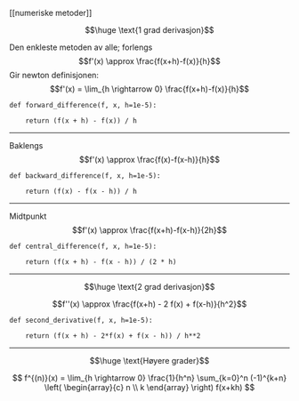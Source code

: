 
[[numeriske metoder]]


$$\huge \text{1 grad derivasjon}$$

Den enkleste metoden av alle; forlengs
$$f'(x) \approx \frac{f(x+h)-f(x)}{h}$$
Gir newton definisjonen: $$f'(x) = \lim_{h \rightarrow 0} \frac{f(x+h)-f(x)}{h}$$
```
def forward_difference(f, x, h=1e-5):

    return (f(x + h) - f(x)) / h
```

---
Baklengs
$$f'(x) \approx \frac{f(x)-f(x-h)}{h}$$

```
def backward_difference(f, x, h=1e-5):

    return (f(x) - f(x - h)) / h
```

---

Midtpunkt
$$f'(x) \approx \frac{f(x+h)-f(x-h)}{2h}$$

```
def central_difference(f, x, h=1e-5):

    return (f(x + h) - f(x - h)) / (2 * h)
```

---
$$\huge \text{2 grad derivasjon}$$

$$f''(x) \approx \frac{f(x+h) - 2 f(x) + f(x-h)}{h^2}$$

```
def second_derivative(f, x, h=1e-5):

    return (f(x + h) - 2*f(x) + f(x - h)) / h**2
```

---
$$\huge \text{Høyere grader}$$

$$ f^{(n)}(x) = \lim_{h \rightarrow 0} \frac{1}{h^n} \sum_{k=0}^n (-1)^{k+n} \left( \begin{array}{c} n \\ k \end{array} \right) f(x+kh) $$